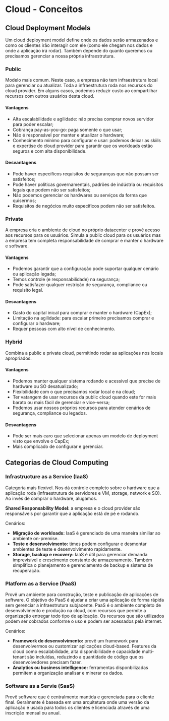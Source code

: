 # Cloud - Conceitos

## Cloud Deployment Models

Um cloud deployment model define onde os dados serão armazenados e como os clientes irão interagir com ele (como ele chegam nos dados e onde a aplicação irá rodar). Também depende do quanto queremos ou precisamos gerenciar a nossa própria infraestrutura.

### Public

Modelo mais comum.
Neste caso, a empresa não tem infraestrutura local para gerenciar ou atualizar. Toda a infraestrutura roda nos recursos do cloud provider.
Em alguns casos, podemos reduzir custo ao compartilhar recursos com outros usuários desta cloud.

#### Vantagens

* Alta escalabilidade e agilidade: não precisa comprar novos servidor para poder escalar;
* Cobrança pay-as-you-go: paga somente o que usar;
* Não é responsável por manter e atualizar o hardware;
* Conhecimento mínimo para configurar e usar: podemos deixar as skiils e expertise do cloud provider para garantir que os workloads estão seguros e com alta disponibilidade.

#### Desvantagens

* Pode haver específicos requisitos de seguranças que não possam ser satisfeitos;
* Pode haver políticas governamentais, padrões de indústria ou requisitos legais que podem não ser satisfeitos;
* Não podemos gerenciar os hardwares ou serviços da forma que quisermos;
* Requisitos de negócios muito específicos podem não ser satisfeitos.

### Private

A empresa cria o ambiente de cloud no próprio datacenter e provê acesso aos recursos para os usuários.
Simula a public cloud para os usuários mas a empresa tem completa responsabilidade de comprar e manter o hardware e software.

#### Vantagens

* Podemos garantir que a configuração pode suportar qualquer cenário ou aplicação legada;
* Temos controle (e responsabilidade) na segurança;
* Pode satisfazer qualquer restrição de segurança, compliance ou requisito legal.

#### Desvantagens

* Gasto do capital inical para comprar e manter o hardware (CapEx);
* Limitação na agilidade: para escalar primeiro precisamos comprar e configurar o hardware;
* Requer pessoas com alto nível de conhecimento.

### Hybrid

Combina a public e private cloud, permitindo rodar as aplicações nos locais apropriados.

#### Vantagens

* Podemos manter qualquer sistema rodando e acessível que precise de hardware ou SO desatualizado;
* Flexibilidade com o que precisamos rodar local e na cloud;
* Ter vatangem de usar recursos da public cloud quando este for mais barato ou mais fácil de gerenciar e vice-versa;
* Podemos usar nossos próprios recursos para atender cenários de segurança, compliance ou legados.

#### Desvantagens

* Pode ser mais caro que selecionar apenas um modelo de deployment visto que envolve o CapEx;
* Mais complicado de configurar e gerenciar.

## Categorias de Cloud Computing

### Infrastructure as a Service (IaaS)

Categoria mais flexível.
Nos dá  controle completo sobre o hardware que a aplicação roda (infraestrutura de servidores e VM, storage, network e SO).
Ao invés de comprar o hardware, alugamos.

**Shared Responsability Model:** a empresa e o cloud provider são responsáveis por garantir que a aplicação está de pé e rodando.

Cenários:

* **Migração de workloads:** IaaS é gerenciado de uma maneira similiar ao ambiente on-premise.
* **Teste e desenvolvimento:** times podem configurar e desmontar ambientes de teste e desenvolvimento rapidamente.
* **Storage, backup e recovery:** IaaS é útil para gerenciar demanda imprevisível e crescimento constante de armazenamento. Também simplifica o planejamento e gerenciamento de backup e sistema de recuperação.

### Platform as a Service (PaaS)

Provê um ambiente para construção, teste e publicação de aplicações de software.
O objetivo do PaaS é ajudar a criar uma aplicação de forma rápida sem gerenciar a infraestrutura subjacente.
PaaS é o ambiente completo de desenvolvimento e produção na cloud, com recursos que permite a organização entregar todo tipo de aplicação.
Os recursos que são utilizados podem ser cobrados conforme o uso e podem ser acessados pela internet.

Cenários:

* **Framework de desenvolvimento:** provê um framework para desenvolvermos ou customizar aplicações cloud-based. Features da cloud como escalabilidade, alta disponibilidade e capacidade multi-tenant são incluídas, reduzindo a quantidade de código que os desenvolvedores precisam fazer.
* **Analytics ou business intelligence:** ferramentas disponbilizadas permitem a organização analisar e minerar os dados.

### Software as a Servie (SaaS)

Provê software que é centralmente mantida e gerenciada para o cliente final.
Geralmente é baseada em uma arquitetura onde uma versão da aplicação é usada para todos os clientes e licenciada através de uma inscrição mensal ou anual.